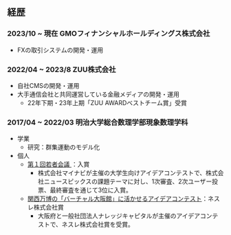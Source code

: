 ## 経歴

### 2023/10 ~ 現在 GMOフィナンシャルホールディングス株式会社

- FXの取引システムの開発・運用

### 2022/04 ~ 2023/8 ZUU株式会社

- 自社CMSの開発・運用
- 大手通信会社と共同運営している金融メディアの開発・運用
    - 22年下期・23年上期「ZUU AWARDベストチーム賞」受賞


### 2017/04 ~ 2022/03 明治大学総合数理学部現象数理学科

- 学業
    - 研究：群集運動のモデル化
- 個人
    - [第１回若者会議 ](https://gakumado.mynavi.jp/contests/wakamonokaigi)：入賞
        - 株式会社マイナビが主催の大学生向けアイデアコンテストで、株式会社ニュースピックスの課題テーマに対し、1次審査、2次ユーザー投票、最終審査を通じて3位に入賞。
    - [関西万博の「バーチャル大阪館」に活かせるアイデアコンテスト](https://kc-i.jp/activity/virtualideas/)：ネスレ株式会社賞
        - 大阪府と一般社団法人ナレッジキャピタルが主催のアイデアコンテストで、ネスレ株式会社賞を受賞。
    